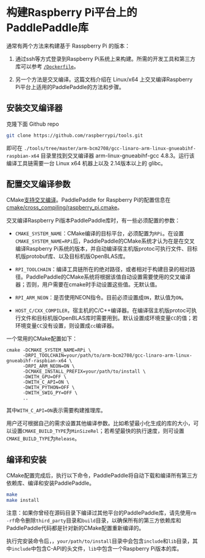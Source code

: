 # 构建Raspberry Pi平台上的PaddlePaddle库

通常有两个方法来构建基于 Rasspberry Pi 的版本：

1. 通过ssh等方式登录到Raspberry Pi系统上来构建。所需的开发工具和第三方库可以参考 [`/Dockerfile`](https://github.com/PaddlePaddle/Paddle/blob/develop/Dockerfile)。

1. 另一个方法是交叉编译。这篇文档介绍在 Linux/x64 上交叉编译Raspberry Pi平台上适用的PaddlePaddle的方法和步骤。

## 安装交叉编译器

克隆下面 Github repo

```bash
git clone https://github.com/raspberrypi/tools.git
```

即可在 `./tools/tree/master/arm-bcm2708/gcc-linaro-arm-linux-gnueabihf-raspbian-x64` 目录里找到交叉编译器 arm-linux-gnueabihf-gcc 4.8.3。运行该编译工具链需要一台 Linux x64 机器上以及 2.14版本以上的 glibc。

## 配置交叉编译参数

CMake[支持交叉编译](https://cmake.org/cmake/help/v3.0/manual/cmake-toolchains.7.html#cross-compiling)。PaddlePaddle for Raspberry Pi的配置信息在[cmake/cross_compiling/raspberry_pi.cmake](https://github.com/PaddlePaddle/Paddle/blob/develop/cmake/cross_compiling/raspberry_pi.cmake)。

交叉编译Raspberry Pi版本PaddlePaddle库时，有一些必须配置的参数：

- `CMAKE_SYSTEM_NAME`：CMake编译的目标平台，必须配置为`RPi`。在设置`CMAKE_SYSTEM_NAME=RPi`后，PaddlePaddle的CMake系统才认为在是在交叉编译Raspberry Pi系统的版本，并自动编译宿主机版protoc可执行文件、目标机版protobuf库、以及目标机版OpenBLAS库。

- `RPI_TOOLCHAIN`：编译工具链所在的绝对路径，或者相对于构建目录的相对路径。PaddlePaddle的CMake系统将根据该值自动设置需要使用的交叉编译器；否则，用户需要在cmake时手动设置这些值。无默认值。

- `RPI_ARM_NEON`：是否使用NEON指令。目前必须设置成`ON`，默认值为`ON`。

- `HOST_C/CXX_COMPILER`，宿主机的C/C++编译器。在编译宿主机版protoc可执行文件和目标机版OpenBLAS库时需要用到。默认设置成环境变量`CC`的值；若环境变量`CC`没有设置，则设置成`cc`编译器。

一个常用的CMake配置如下：

```
cmake -DCMAKE_SYSTEM_NAME=RPi \
      -DRPI_TOOLCHAIN=your/path/to/arm-bcm2708/gcc-linaro-arm-linux-gnueabihf-raspbian-x64 \
      -DRPI_ARM_NEON=ON \
      -DCMAKE_INSTALL_PREFIX=your/path/to/install \
      -DWITH_GPU=OFF \
      -DWITH_C_API=ON \
      -DWITH_PYTHON=OFF \
      -DWITH_SWIG_PY=OFF \
      ..
```

其中`WITH_C_API=ON`表示需要构建推理库。

用户还可根据自己的需求设置其他编译参数。比如希望最小化生成的库的大小，可以设置`CMAKE_BUILD_TYPE`为`MinSizeRel`；若希望最快的执行速度，则可设置`CMAKE_BUILD_TYPE`为`Release`。

## 编译和安装

CMake配置完成后，执行以下命令，PaddlePaddle将自动下载和编译所有第三方依赖库、编译和安装PaddlePaddle。

```bash
make
make install
```

注意：如果你曾经在源码目录下编译过其他平台的PaddlePaddle库，请先使用`rm -rf`命令删除`third_party`目录和`build`目录，以确保所有的第三方依赖库和PaddlePaddle代码都是针对新的CMake配置重新编译的。

执行完安装命令后，，`your/path/to/install`目录中会包含`include`和`lib`目录，其中`include`中包含C-API的头文件，`lib`中包含一个Raspberry Pi版本的库。
